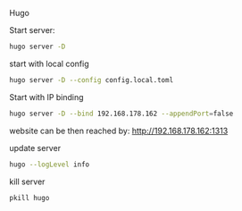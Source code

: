 Hugo

Start server:
```bash
hugo server -D
```

start with local config
```bash
hugo server -D --config config.local.toml
```

Start with IP binding
```bash
hugo server -D --bind 192.168.178.162 --appendPort=false
```
website can be then reached by: http://192.168.178.162:1313

update server
```bash
hugo --logLevel info
```

kill server
```bash
pkill hugo
```
